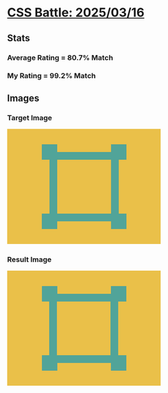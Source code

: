 # [CSS Battle: 2025/03/16](https://cssbattle.dev/play/NkhAQ3q5hgG6BFMP39Ll)

## Stats

### Average Rating = 80.7% Match

### My Rating = 99.2% Match

## Images

### Target Image

![](./images/target.png)

### Result Image

![](./images/result.png)
